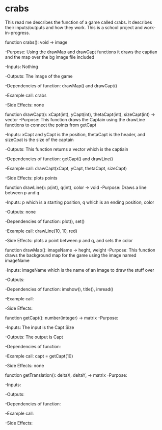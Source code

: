 # crabs

This read me describes the function of a game called crabs. It describes their inputs/outputs and how they work. This is a school project and work-in-progress.

function crabs(): void -> image

-Purpose: Using the drawMap and drawCapt functions it draws the captian and the map
over the bg image file included

-Inputs: Nothing

-Outputs: The image of the game

-Dependencies of function: drawMap() and drawCapt()

-Example call: crabs

-Side Effects: none


function drawCapt(): xCapt(int), yCapt(int), thetaCapt(int), sizeCapt(int) -> vector
-Purpose: This function draws the Captain using the drawLine functions to connect the points from getCapt

-Inputs: xCapt and yCapt is the position, thetaCapt is the header, and sizeCpat is the size of the captain

-Outputs: This function returns a vector which is the captiain

-Dependencies of function: getCapt() and drawLine()

-Example call: drawCapt(xCapt, yCapt, thetaCapt, sizeCapt)

-Side Effects: plots points


function drawLine(): p(int), q(int), color -> void
-Purpose: Draws a line between p and q

-Inputs: p which is a starting position, q which is an ending position, color

-Outputs: none

-Dependencies of function: plot(), set()

-Example call: drawLine(10, 10, red)

-Side Effects: plots a point between p and q, and sets the color 


function drawMap(): imageName -> heght, weight
-Purpose: This function draws the background map for the game using the image named imageName

-Inputs: imageName which is the name of an image to draw the stuff over 

-Outputs: 

-Dependencies of function: imshow(), title(), imread()

-Example call: 

-Side Effects:


function getCapt(): number(integer) -> matrix
-Purpose: 

-Inputs: The input is the Capt Size

-Outputs: The output is Capt

-Dependencies of function: 

-Example call: capt = getCapt(10)

-Side Effects: none



function getTranslation(): deltaX, deltaY, -> matrix
-Purpose:

-Inputs:

-Outputs:

-Dependencies of function:

-Example call: 

-Side Effects:

